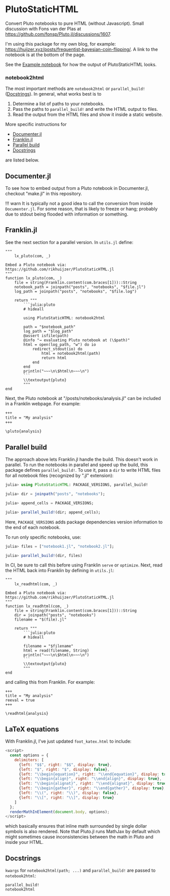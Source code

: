 # PlutoStaticHTML

Convert Pluto notebooks to pure HTML (without Javascript).
Small discussion with Fons van der Plas at <https://github.com/fonsp/Pluto.jl/discussions/1607>.

I'm using this package for my own blog, for example: <https://huijzer.xyz/posts/frequentist-bayesian-coin-flipping/>.
A link to the notebook is at the bottom of the page.

See the [Example notebook](@ref) for how the output of PlutoStaticHTML looks.

### notebook2html

The most important methods are `notebook2html` or `parallel_build!` ([Docstrings](@ref)).
In general, what works best is to

1. Determine a list of paths to your notebooks.
1. Pass the paths to  `parallel_build!` and write the HTML output to files.
1. Read the output from the HTML files and show it inside a static website.

More specific instructions for

- [Documenter.jl](@ref)
- [Franklin.jl](@ref)
- [Parallel build](@ref)
- [Docstrings](@ref)

are listed below.

## Documenter.jl

To see how to embed output from a Pluto notebook in Documenter.jl, checkout "make.jl" in this repository.

!!! warn
    It is typically not a good idea to call the conversion from inside `Documenter.jl`.
    For some reason, that is likely to freeze or hang; probably due to stdout being flooded with information or something.

## Franklin.jl

See the next section for a parallel version.
In `utils.jl` define:

    """
        lx_pluto(com, _)

    Embed a Pluto notebook via:
    https://github.com/rikhuijzer/PlutoStaticHTML.jl
    """
    function lx_pluto(com, _)
        file = string(Franklin.content(com.braces[1]))::String
        notebook_path = joinpath("posts", "notebooks", "$file.jl")
        log_path = joinpath("posts", "notebooks", "$file.log")

        return """
            ```julia:pluto
            # hideall

            using PlutoStaticHTML: notebook2html

            path = "$notebook_path"
            log_path = "$log_path"
            @assert isfile(path)
            @info "→ evaluating Pluto notebook at (\$path)"
            html = open(log_path, "w") do io
                redirect_stdout(io) do
                    html = notebook2html(path)
                    return html
                end
            end
            println("~~~\n\$html\n~~~\n")
            ```
            \\textoutput{pluto}
            """
    end

Next, the Pluto notebook at "/posts/notebooks/analysis.jl" can be included in a Franklin webpage.
For example:

```markdown
+++
title = "My analysis"
+++

\pluto{analysis}
```

## Parallel build

The approach above lets Franklin.jl handle the build.
This doesn't work in parallel.
To run the notebooks in parallel and speed up the build, this package defines `parallel_build!`.
To use it, pass a `dir` to write HTML files for all notebook files (recognized by ".jl" extension):

```julia
julia> using PlutoStaticHTML: PACKAGE_VERSIONS, parallel_build!

julia> dir = joinpath("posts", "notebooks");

julia> append_cells = PACKAGE_VERSIONS;

julia> parallel_build!(dir; append_cells);

```

Here, `PACKAGE_VERSIONS` adds package dependencies version information to the end of each notebook.

To run only specific notebooks, use:

```julia
julia> files = ["notebook1.jl", "notebook2.jl"];

julia> parallel_build!(dir, files)
```

In CI, be sure to call this before using Franklin `serve` or `optimize`.
Next, read the HTML back into Franklin by defining in `utils.jl`:

    """
        lx_readhtml(com, _)

    Embed a Pluto notebook via:
    https://github.com/rikhuijzer/PlutoStaticHTML.jl
    """
    function lx_readhtml(com, _)
        file = string(Franklin.content(com.braces[1]))::String
        dir = joinpath("posts", "notebooks")
        filename = "$(file).jl"

        return """
            ```julia:pluto
            # hideall

            filename = "$filename"
            html = read(filename, String)
            println("~~~\n\$html\n~~~\n")
            ```
            \\textoutput{pluto}
            """
    end

and calling this from Franklin.
For example:

```
+++
title = "My analysis"
reeval = true
+++

\readhtml{analysis}
```

## LaTeX equations

With Franklin.jl, I've just updated `foot_katex.html` to include:

```javascript
<script>
  const options = {
    delimiters: [
      {left: "$$", right: "$$", display: true},
      {left: "$", right: "$", display: false},
      {left: "\\begin{equation}", right: "\\end{equation}", display: true},
      {left: "\\begin{align}", right: "\\end{align}", display: true},
      {left: "\\begin{alignat}", right: "\\end{alignat}", display: true},
      {left: "\\begin{gather}", right: "\\end{gather}", display: true},
      {left: "\\(", right: "\\)", display: false},
      {left: "\\[", right: "\\]", display: true}
    ]
  };
  renderMathInElement(document.body, options);
</script>
```

which basically ensures that inline math surrounded by single dollar symbols is also rendered.
Note that Pluto.jl runs MathJax by default which might sometimes cause inconsistencies between the math in Pluto and inside your HTML.

## Docstrings

`kwargs` for `notebook2html(path; ...)` and `parallel_build!` are passed to `notebook2html`:

```@docs
parallel_build!
notebook2html
```
